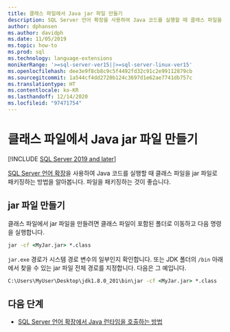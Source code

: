 ```yaml
---
title: 클래스 파일에서 Java jar 파일 만들기
description: SQL Server 언어 확장을 사용하여 Java 코드를 실행할 때 클래스 파일을 jar 파일로 패키지합니다.
author: dphansen
ms.author: davidph
ms.date: 11/05/2019
ms.topic: how-to
ms.prod: sql
ms.technology: language-extensions
monikerRange: '>=sql-server-ver15||>=sql-server-linux-ver15'
ms.openlocfilehash: dee3e9f8cb8c9c5f4492fd32c91c2e99112879cb
ms.sourcegitcommit: 1a544cf4dd2720b124c3697d1e62ae7741db757c
ms.translationtype: HT
ms.contentlocale: ko-KR
ms.lasthandoff: 12/14/2020
ms.locfileid: "97471754"
---
```

# <a name="create-a-java-jar-file-from-class-files"></a>클래스 파일에서 Java jar 파일 만들기
[!INCLUDE [SQL Server 2019 and later](../../includes/applies-to-version/sqlserver2019.md)]

[SQL Server 언어 확장](../language-extensions-overview.md)을 사용하여 Java 코드를 실행할 때 클래스 파일을 jar 파일로 패키징하는 방법을 알아봅니다. 파일을 패키징하는 것이 좋습니다.

## <a name="create-a-jar-file"></a>jar 파일 만들기

클래스 파일에서 jar 파일을 만들려면 클래스 파일이 포함된 폴더로 이동하고 다음 명령을 실행합니다.

```cmd
jar -cf <MyJar.jar> *.class
```

`jar.exe` 경로가 시스템 경로 변수의 일부인지 확인합니다. 또는 JDK 폴더의 `/bin` 아래에서 찾을 수 있는 jar 파일 전체 경로를 지정합니다. 다음은 그 예입니다.

```cmd
C:\Users\MyUser\Desktop\jdk1.8.0_201\bin\jar -cf <MyJar.jar> *.class
```

## <a name="next-steps"></a>다음 단계

+ [SQL Server 언어 확장에서 Java 런타임을 호출하는 방법](../how-to/call-java-from-sql.md)